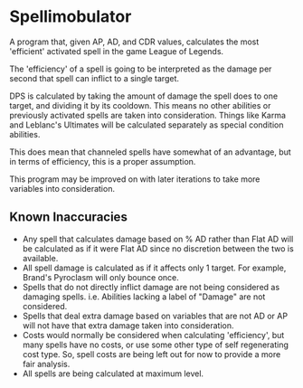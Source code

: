 Spellimobulator
==

A program that, given AP, AD, and CDR values, calculates the most 'efficient' activated spell in the game League of Legends.

The 'efficiency' of a spell is going to be interpreted as the damage per second that spell can inflict to a single target.

DPS is calculated by taking the amount of damage the spell does to one target, and dividing it by its cooldown. This means no other abilities or previously activated spells are taken into consideration. Things like Karma and Leblanc's Ultimates will be calculated separately as special condition abilities.

This does mean that channeled spells have somewhat of an advantage, but in terms of efficiency, this is a proper assumption.

This program may be improved on with later iterations to take more variables into consideration.

## Known Inaccuracies

* Any spell that calculates damage based on % AD rather than Flat AD will be calculated as if it were Flat AD since no discretion between the two is available.
* All spell damage is calculated as if it affects only 1 target. For example, Brand's Pyroclasm will only bounce once.
* Spells that do not directly inflict damage are not being considered as damaging spells. i.e. Abilities lacking a label of "Damage" are not considered.
* Spells that deal extra damage based on variables that are not AD or AP will not have that extra damage taken into consideration.
* Costs would normally be considered when calculating 'efficiency', but many spells have no costs, or use some other type of self regenerating cost type. So, spell costs are being left out for now to provide a more fair analysis.
* All spells are being calculated at maximum level.